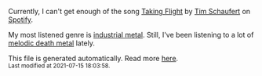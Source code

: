 
  Currently, I can't get enough of the song <a href="https://open.spotify.com/track/1zjvaSKCycMyeNOHn3FYBE">Taking Flight</a> by <a href="https://open.spotify.com/artist/3PThWtcE0CEi5IUmfgTvrC">Tim Schaufert</a> on <a href="https://open.spotify.com/user/9qz2xtkur2fengfsdcq8dd907?si=kq2SVrUkSNe0z1NJjpt7kg">Spotify</a>.

  My most listened genre is <a href="https://duckduckgo.com/?q=industrial metal music">industrial metal</a>.
  Still, I've been listening to a lot of <a href="https://duckduckgo.com/?q=melodic death metal music">melodic death metal</a> lately.

  This file is generated automatically. Read more <a href="https://github.com/CodeF0x/CodeF0x/blob/master/IMPORTANT.md">here</a>.
  <br>
  <sub>Last modified at 2021-07-15 18:03:58.</sub>
  